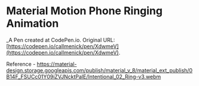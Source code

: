 # Material Motion Phone Ringing Animation
 _A Pen created at CodePen.io. Original URL: [https://codepen.io/callmenick/pen/XdwmeV](https://codepen.io/callmenick/pen/XdwmeV).

 Reference - https://material-design.storage.googleapis.com/publish/material_v_8/material_ext_publish/0B14F_FSUCc01Y09iZVJNcktPalE/Intentional_02_Ring-v3.webm